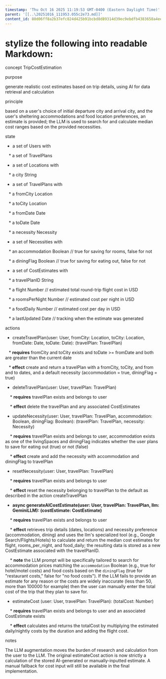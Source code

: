 ```yaml
---
timestamp: 'Thu Oct 16 2025 11:19:53 GMT-0400 (Eastern Daylight Time)'
parent: '[[..\20251016_111953.055c2e73.md]]'
content_id: 80d06ff8a2b37efc824d425b91bcbd8d89314d39ec9ebdfb4383658a4eeb9380
---
```


# stylize the following into readable Markdown:

concept TripCostEstimation

purpose

generate realistic cost estimates based on trip details, using AI for data retrieval and calculation

principle

based on a user's choice of initial departure city and arrival city, and the user's sheltering accommodations and food location preferences, an estimate is provided; the LLM is used to search for and calculate median cost ranges based on the provided necessities.

state

* a set of Users with

   \* a set of TravelPlans

* a set of Locations with

   \* a city String

* a set of TravelPlans with

   \* a fromCity Location

   \* a toCity Location

   \* a fromDate Date

   \* a toDate Date

   \* a necessity Necessity

* a set of Necessities with

   \* an accommodation Boolean // true for saving for rooms, false for not

   \* a diningFlag Boolean // true for saving for eating out, false for not

* a set of CostEstimates with

   \* a travelPlanID String

   \* a flight Number // estimated total round-trip flight cost in USD

   \* a roomsPerNight Number // estimated cost per night in USD

   \* a foodDaily Number // estimated cost per day in USD

   \* a lastUpdated Date // tracking when the estimate was generated

actions

* createTravelPlan(user: User, fromCity: Location, toCity: Location, fromDate: Date, toDate: Date): (travelPlan: TravelPlan)

   \* **requires** fromCity and toCity exists and toDate >= fromDate and both are greater than the current date

   \* **effect** create and return a travelPlan with a fromCity, toCity, and from and to dates, and a default necessity (accommodation = true, diningFlag = true)

* deleteTravelPlan(user: User, travelPlan: TravelPlan)

    \* **requires** travelPlan exists and belongs to user

    \* **effect** delete the travelPlan and any associated CostEstimates

* updateNecessity(user: User, travelPlan: TravelPlan, accommodation: Boolean, diningFlag: Boolean): (travelPlan: TravelPlan, necessity: Necessity)

    \* **requires** travelPlan exists and belongs to user, accommodation exists as one of the livingSpaces and diningFlag indicates whether the user plans to save for eating out (true) or not (false)

    \* **effect** create and add the necessity with accommodation and diningFlag to travelPlan

* resetNecessity(user: User, travelPlan: TravelPlan)

    \* **requires** travelPlan exists and belongs to user

    \* **effect** reset the necessity belonging to travelPlan to the default as described in the action createTravelPlan

* **async generateAICostEstimate(user: User, travelPlan: TravelPlan, llm: GeminiLLM): (costEstimate: CostEstimate)**

    \* **requires** travelPlan exists and belongs to user

    \* **effect** retrieves trip details (dates, locations) and necessity preference (accommodation, dining) and uses the llm's specialized tool (e.g., Google Search/Flights/Hotels) to calculate and return the median cost estimates for flight, rooms\_per\_night, and food\_daily; the resulting data is stored as a new CostEstimate associated with the travelPlanID.

    \* **note** the LLM prompt will be specifically tailored to search for accommodation prices matching the `accommodation` Boolean (e.g., true for hotel/motel costs) and food costs based on the `diningFlag` (true for "restaurant costs," false for "no food costs"). If the LLM fails to provide an estimate for any reason or the costs are widely inaccurate (less than 50, more than 100000 for example) then the user can manually enter the total cost of the trip that they plan to save for.

* estimateCost (user: User, travelPlan: TravelPlan): (totalCost: Number)

    \* **requires** travelPlan exists and belongs to user and an associated CostEstimate exists

    \* **effect** calculates and returns the totalCost by multiplying the estimated daily/nightly costs by the duration and adding the flight cost.

notes

The LLM augmentation moves the burden of research and calculation from the user to the LLM. The original estimateCost action is now strictly a calculation of the stored AI-generated or manually-inputted estimate. A manual fallback for cost input will still be available in the final implementation.

